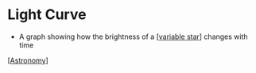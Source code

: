 # Light Curve

- A graph showing how the brightness of a [[variable star]] changes with time

[[Astronomy]]

[//begin]: # "Autogenerated link references for markdown compatibility"
[variable star]: variable-star "Variable Star"
[Astronomy]: astronomy "Astronomy"
[//end]: # "Autogenerated link references"